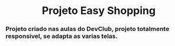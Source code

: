 <h1 align="center">Projeto Easy Shopping</h1>
<h3>Projeto criado nas aulas do DevClub, projeto totalmente responsivel, se adapta as varias telas.</h3>

